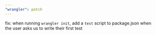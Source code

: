 ```yaml
---
"wrangler": patch
---
```


fix: when running `wrangler init`, add a `test` script to package.json when the user asks us to write their first test
